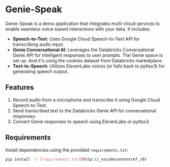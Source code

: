 # Genie-Speak

Genie-Speak is a demo application that integrates multi-cloud services to enable seamless voice-based interactions with your data. It includes:

- **Speech-to-Text**: Uses Google Cloud Speech-to-Text API for transcribing audio input.
- **Genie Conversational AI**: Leverages the Databricks Conversational Genie API for intelligent responses to user prompts. The Genie space is set up. And it's using the cookies dataset from Databricks marketplace.
- **Text-to-Speech**: Utilizes ElevenLabs voices (or falls back to pyttsx3) for generating speech output.

## Features

1. Record audio from a microphone and transcribe it using Google Cloud Speech-to-Text.
2. Send transcribed text to the Databricks Genie API for conversational responses.
3. Convert Genie responses to speech using ElevenLabs or pyttsx3.

## Requirements

Install dependencies using the provided `requirements.txt`:

```bash
pip install -r [requirements.txt](http://_vscodecontentref_/0)